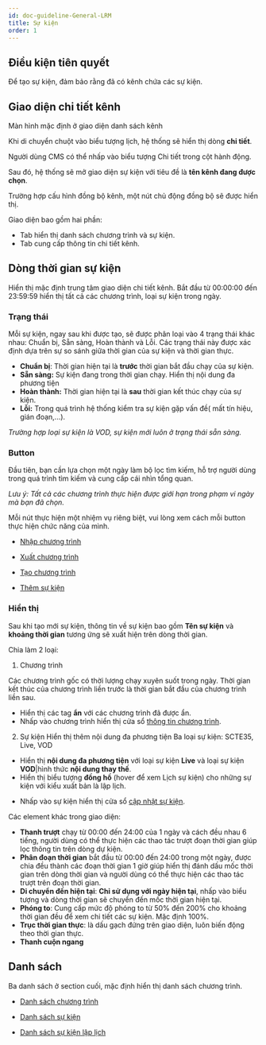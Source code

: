 ```yaml
---
id: doc-guideline-General-LRM
title: Sự kiện
order: 1
---
```

## Điều kiện tiên quyết
Để tạo sự kiện, đảm bảo rằng đã có kênh chứa các sự kiện.
##  Giao diện chi tiết kênh
Màn hình mặc định ở giao diện danh sách kênh

Khi di chuyển chuột vào biểu tượng lịch, hệ thống sẽ hiển thị dòng **chi tiết**.

Người dùng CMS có thể nhấp vào biểu tượng Chi tiết trong cột hành động.

Sau đó, hệ thống sẽ mở giao diện sự kiện với tiêu đề là **tên kênh đang được chọn**. 

Trường hợp cấu hình đồng bộ kênh, một nút chủ động đồng bộ sẽ được hiển thị. 

Giao diện bao gồm hai phần:
- Tab hiển thị danh sách chương trình và sự kiện.
- Tab cung cấp thông tin chi tiết kênh.

## Dòng thời gian sự kiện
Hiển thị mặc định trung tâm giao diện chi tiết kênh. Bắt đầu từ 00:00:00 đến 23:59:59 hiển thị tất cả các chương trình, loại sự kiện trong ngày.
### Trạng thái
Mỗi sự kiện, ngay sau khi được tạo, sẽ được phân loại vào 4 trạng thái khác nhau: Chuẩn bị, Sẵn sàng, Hoàn thành và Lỗi. Các trạng thái này được xác định dựa trên sự so sánh giữa thời gian của sự kiện và thời gian thực.

- **Chuẩn bị**: Thời gian hiện tại là **trước** thời gian bắt đầu chạy của sự kiện.
- **Sẵn sàng:** Sự kiện đang trong thời gian chạy. Hiển thị nội dung đa phương tiện
- **Hoàn thành:** Thời gian hiện tại là **sau** thời gian kết thúc chạy của sự kiện.
- **Lỗi:** Trong quá trình hệ thống kiểm tra sự kiện gặp vấn đề( mất tín hiệu, gián đoạn,...).

*Trường hợp loại sự kiện là VOD, sự kiện mới luôn ở trạng thái sẵn sàng.*

### Button

Đầu tiên, bạn cần lựa chọn một ngày làm bộ lọc tìm kiếm, hỗ trợ người dùng trong quá trình tìm kiếm và cung cấp cái nhìn tổng quan. 

*Lưu ý: Tất cả các chương trình thực hiện được giới hạn trong phạm vi ngày mà bạn đã chọn.*

Mỗi nút thực hiện một nhiệm vụ riêng biệt, vui lòng xem cách mỗi button thực hiện chức năng của mình.

- [Nhập chương trình](./2-epg/2.5-import-epg.md)

- [Xuất chương trình](./2-epg/2.6-export-epg.md)

- [Tạo chương trình](./2-epg/2.1-create-epg.md)

- [Thêm sự kiện](./3-event/1-create-event.md)

### Hiển thị

Sau khi tạo mới sự kiện, thông tin về sự kiện bao gồm **Tên sự kiện** và **khoảng thời gian** tương ứng sẽ xuất hiện trên dòng thời gian. 

Chia làm 2 loại:
1. Chương trình

Các chương trình gốc có thời lượng chạy xuyên suốt trong ngày. Thời gian kết thúc của chương trình liền trước là thời gian bắt đầu của chương trình liền sau.
- Hiển thị các tag **ẩn** với các chương trình đã được ẩn.
- Nhấp vào chương trình hiển thị cửa sổ [thông tin chương trình](2-epg/2.2-epg-list.md#xem-thông-tin-từng-chương-trình).
2. Sự kiện
Hiển thị thêm nội dung đa phương tiện
Ba loại sự kiện: SCTE35, Live, VOD
- Hiển thị **nội dung đa phương tiện** với loại sự kiện **Live** và loại sự kiện **VOD**|hình thức **nội dung thay thế**.
- Hiển thị biểu tượng **đồng hồ** (hover để xem Lịch sự kiện) cho những sự kiện với kiểu xuất bản là lập lịch.
<!-- - Hiển thị biểu tượng **đồng bộ** (hover để xem Đã đồng bộ) cho những sự kiện đã được đồng bộ. -->
- Nhấp vào sự kiện hiển thị cửa sổ [cập nhật sự kiện](./3-event/3-event/3.2-edit.md).

Các element khác trong giao diện:
- **Thanh trượt** chạy từ 00:00 đến 24:00 của 1 ngày và cách đều nhau 6 tiếng, người dùng có thể thực hiện các thao tác trượt đoạn thời gian giúp lọc thông tin trên dòng dự kiện.
- **Phân đoạn thời gian** bắt đầu từ 00:00 đến 24:00 trong một ngày, được chia đều thành các đoạn thời gian 1 giờ giúp hiển thị đánh dấu mốc thời gian trên dòng thời gian và người dùng có thể thực hiện các thao tác trượt trên đoạn thời gian.
- **Di chuyển đến hiện tại**: **Chỉ sử dụng với ngày hiện tại**, nhấp vào biểu tượng và dòng thời gian sẽ chuyển đến mốc thời gian hiện tại.
- **Phóng to**: Cung cấp mức độ phóng to từ 50% đến 200% cho khoảng thời gian đều để xem chi tiết các sự kiện. Mặc định 100%.
- **Trục thời gian thực**: là dấu gạch đứng trên giao diện, luôn biến động theo thời gian thực.
- **Thanh cuộn ngang**

## Danh sách

Ba danh sách ở section cuối, mặc định hiển thị danh sách chương trình.

- [Danh sách chương trình](./2-epg/2.2-epg-list.md)

- [Danh sách sự kiện](./3-event/3-event/3.1-view.md)

- [Danh sách sự kiện lập lịch](./3-event/2-event-echedule/2.1-view.md)